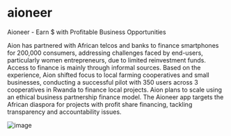 # aioneer
Aioneer - Earn $ with Profitable Business Opportunities

Aion has partnered with African telcos and banks to finance smartphones for 200,000
consumers, addressing challenges faced by end-users, particularly women entrepreneurs,
due to limited reinvestment funds. Access to finance is mainly through informal sources.
Based on the experience, Aion shifted focus to local farming cooperatives and small
businesses, conducting a successful pilot with 350 users across 3 cooperatives in Rwanda to
finance local projects. Aion plans to scale using an ethical business partnership finance
model. The Aioneer app targets the African diaspora for projects with profit share
financing, tackling transparency and accountability issues. 

![image](https://github.com/raduaion/aioneer/assets/93608619/0f9a7f0f-8f61-4a3a-938b-b1b59d0cfb10)

